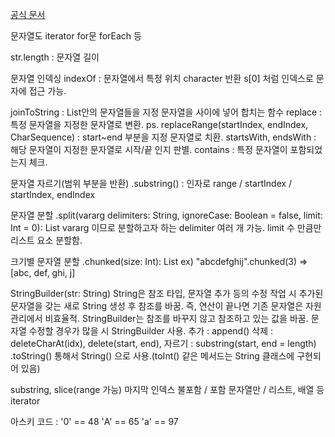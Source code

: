 [공식 문서](https://kotlinlang.org/docs/home.html)

문자열도 iterator
for문 forEach 등

str.length : 문자열 길이

문자열 인덱싱
indexOf : 문자열에서 특정 위치 character 반환
s[0] 처럼 인덱스로 문자에 접근 가능.

joinToString : List안의 문자열들을 지정 문자열을 사이에 넣어 합치는 함수
replace : 특정 문자열을 지정한 문자열로 변환.
ps. replaceRange(startIndex, endIndex, CharSequence) : start~end 부분을 지정 문자열로 치환. 
startsWith, endsWith : 해당 문자열이 지정한 문자열로 시작/끝 인지 판별.
contains : 특정 문자열이 포함되었는지 체크.

문자열 자르기(범위 부분을 반환)
.substring() : 인자로 range / startIndex / startIndex, endIndex

문자열 분할
.split(vararg delimiters: String, ignoreCase: Boolean = false, limit: Int = 0): List<String>
vararg 이므로 분할하고자 하는 delimiter 여러 개 가능. limit 수 만큼만 리스트 요소 분할함.

크기별 문자열 분할
.chunked(size: Int): List<String>
ex) "abcdefghij".chunked(3) => [abc, def, ghi, j]


StringBuilder(str: String)
String은 참조 타입, 문자열 추가 등의 수정 작업 시 추가된 문자열을 갖는 새로 String 생성 후 참조를 바꿈.
즉, 연산이 끝나면 기존 문자열은 자원 관리에서 비효율적.
StringBuilder는 참조를 바꾸지 않고 참조하고 있는 값을 바꿈.
문자열 수정할 경우가 많을 시 StringBuilder 사용.
추가 : append() 삭제 : deleteCharAt(idx), delete(start, end), 자르기 : substring(start, end = length)
.toString() 통해서 String() 으로 사용.(toInt() 같은 메서드는 String 클래스에 구현되어 있음)


substring, slice(range 가능)
마지막 인덱스 불포함 / 포함
문자열만 / 리스트, 배열 등 iterator

아스키 코드 : '0' == 48 'A' == 65 'a' == 97
